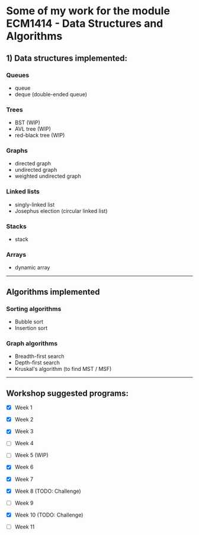 # Some of my work for the module ECM1414 - Data Structures and Algorithms

## 1) Data structures implemented:

### Queues
- queue
- deque (double-ended queue)

### Trees
- BST (WIP)
- AVL tree (WIP)
- red-black tree (WIP)

### Graphs
- directed graph
- undirected graph
- weighted undirected graph

### Linked lists
- singly-linked list
- Josephus election (circular linked list)

### Stacks
- stack

### Arrays
- dynamic array


---

## Algorithms implemented 

### Sorting algorithms
- Bubble sort
- Insertion sort

### Graph algorithms
- Breadth-first search
- Depth-first search
- Kruskal's algorithm (to find MST / MSF)


---

## Workshop suggested programs:

- [x] Week 1
- [x] Week 2
- [x] Week 3
- [ ] Week 4
- [ ] Week 5 (WIP)
- [x] Week 6
- [x] Week 7
- [x] Week 8 (TODO: Challenge)
- [ ] Week 9
- [x] Week 10 (TODO: Challenge)
- [ ] Week 11


